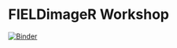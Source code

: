 # FIELDimageR Workshop

[![Binder](https://mybinder.org/badge_logo.svg)](https://mybinder.org/v2/gh/phenome-force/FIELDimageR-workshop.git/main?urlpath=rstudio)
